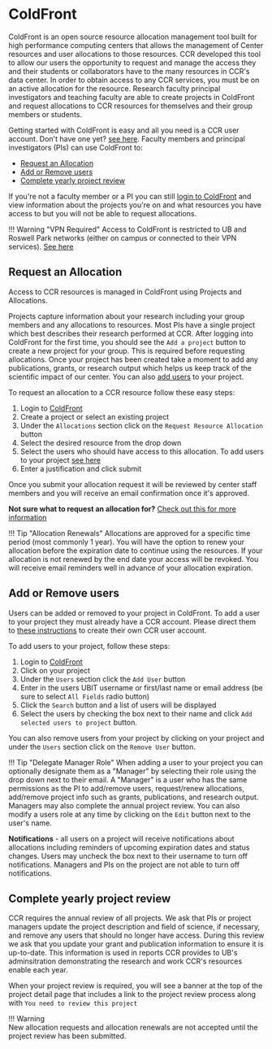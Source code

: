 # ColdFront

ColdFront is an open source resource allocation management tool built for high
performance computing centers that allows the management of Center resources
and user allocations to those resources.  CCR developed this tool to allow our
users the opportunity to request and manage the access they and their students
or collaborators have to the many resources in CCR's data center.  In order to
obtain access to any CCR services, you must be on an active allocation for the
resource.  Research faculty principal investigators and teaching faculty are
able to create projects in ColdFront and request allocations to CCR resources
for themselves and their group members or students.  

Getting started with ColdFront is easy and all you need is a CCR user account.
Don't have one yet? [see here](../getting-access.md). Faculty members and principal investigators (PIs)
can use ColdFront to:

- [Request an Allocation](#request-an-allocation)
- [Add or Remove users](#add-or-remove-users)
- [Complete yearly project review](#complete-yearly-project-review)

If you're not a faculty member or a PI you can still [login to
ColdFront](https://coldfront.ccr.buffalo.edu) and view information about the
projects you're on and what resources you have access to but you will not be
able to request allocations.

!!! Warning "VPN Required"
    Access to ColdFront is restricted to UB and Roswell Park networks
    (either on campus or connected to their VPN services). [See here](../getting-access.md#vpn-access)


## Request an Allocation

Access to CCR resources is managed in ColdFront using Projects and Allocations.

Projects capture information about your research including your group members
and any allocations to resources. Most PIs have a single project which best
describes their research performed at CCR. After logging into ColdFront for the
first time, you should see the `Add a project` button to create a new project
for your group.  This is required before requesting allocations. Once your
project has been created take a moment to add any publications, grants, or
research output which helps us keep track of the scientific impact of our
center. You can also [add users](#add-or-remove-users) to your project.

To request an allocation to a CCR resource follow these easy steps:

1. Login to [ColdFront](https://coldfront.ccr.buffalo.edu)
2. Create a project or select an existing project
3. Under the `Allocations` section click on the `Request Resource Allocation` button
4. Select the desired resource from the drop down
5. Select the users who should have access to this allocation. To add users to your project [see here](#add-or-remove-users)
6. Enter a justification and click submit

Once you submit your allocation request it will be reviewed by center staff
members and you will receive an email confirmation once it's approved.

**Not sure what to request an allocation for?** [Check out this for more information](/available-resources)  

!!! Tip "Allocation Renewals"
    Allocations are approved for a specific time period (most commonly 1 year).
    You will have the option to renew your allocation before the expiration
    date to continue using the resources. If your allocation is not renewed by
    the end date your access will be revoked.  You will receive email reminders
    well in advance of your allocation expiration.

## Add or Remove users

Users can be added or removed to your project in ColdFront. To add a user to
your project they must already have a CCR account. Please direct them to [these
instructions](../getting-access.md) to create their own CCR user account.

To add users to your project, follow these steps:

1. Login to [ColdFront](https://coldfront.ccr.buffalo.edu)
2. Click on your project
3. Under the `Users` section click the `Add User` button
4. Enter in the users UBIT username or first/last name or email address (be sure to select `All Fields` radio button)
5. Click the `Search` button and a list of users will be displayed
6. Select the users by checking the box next to their name and click `Add selected users to project` button.

You can also remove users from your project by clicking on your project and
under the `Users` section click on the `Remove User` button.

!!! Tip "Delegate Manager Role"
    When adding a user to your project you can optionally designate them as a
    "Manager" by selecting their role using the drop down next to their email.
    A "Manager" is a user who has the same permissions as the PI to add/remove
    users, request/renew allocations, add/remove project info such as grants,
    publications, and research output.  Managers may also complete the annual
    project review. You can also modify a users role at any time by clicking on
    the `Edit` button next to the user's name.

**Notifications** - all users on a project will receive notifications about
allocations including reminders of upcoming expiration dates and status
changes.  Users may uncheck the box next to their username to turn off
notifications.  Managers and PIs on the project are not able to turn off
notifications.  

## Complete yearly project review

CCR requires the annual review of all projects.  We ask that PIs or project
managers update the project description and field of science, if necessary, and
remove any users that should no longer have access.  During this review we ask
that you update your grant and publication information to ensure it is
up-to-date. This information is used in reports CCR provides to UB's
adminsitration demonstrating the research and work CCR's resources enable each
year.

When your project review is required, you will see a banner at the top of the
project detail page that includes a link to the project review process along
with `You need to review this project`

!!! Warning  
    New allocation requests and allocation renewals are not accepted until the project review has been submitted.  

